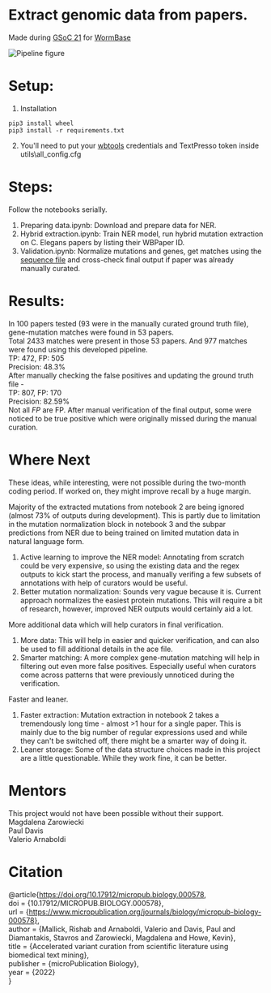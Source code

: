 # Extract genomic data from papers.   
Made during [GSoC 21](https://summerofcode.withgoogle.com/projects/#4837497529434112) for [WormBase](https://wormbase.org/)   
  
![Pipeline figure](https://github.com/rishabgit/genomic-info-from-papers/blob/main/utils/misc/fig.jpg?raw=true)
  
  
# Setup:  
1. Installation  
```  
pip3 install wheel   
pip3 install -r requirements.txt   
```  
2. You'll need to put your [wbtools](https://github.com/WormBase/wbtools) credentials and TextPresso token inside utils\all_config.cfg  
  
   
# Steps:     
Follow the notebooks serially.   
1. Preparing data.ipynb: Download and prepare data for NER.   
2. Hybrid extraction.ipynb: Train NER model, run hybrid mutation extraction on C. Elegans papers by listing their WBPaper ID.   
3. Validation.ipynb: Normalize mutations and genes, get matches using the [sequence file](ftp://ftp.ebi.ac.uk/pub/databases/wormbase/releases/WS281/species/c_elegans/PRJNA13758/c_elegans.PRJNA13758.WS281.protein.fa.gz) and cross-check final output if paper was already manually curated.  


# Results:
In 100 papers tested (93 were in the manually curated ground truth file), gene-mutation matches were found in 53 papers.   
Total 2433 matches were present in those 53 papers. And 977 matches were found using this developed pipeline.    
TP: 472, FP: 505  
Precision: 48.3%  
After manually checking the false positives and updating the ground truth file -  
TP: 807, FP: 170  
Precision: 82.59%  
Not all *FP* are FP. After manual verification of the final output, some were noticed to be true positive which were originally missed during the manual curation.  



# Where Next  
These ideas, while interesting, were not possible during the two-month coding period. If worked on, they might improve recall by a huge margin.   
  
Majority of the extracted mutations from notebook 2 are being ignored (almost 73% of outputs during development). This is partly due to limitation in the mutation normalization block in notebook 3 and the subpar predictions from NER due to being trained on limited mutation data in natural language form.  
1. Active learning to improve the NER model: Annotating from scratch could be very expensive, so using the existing data and the regex outputs to kick start the process, and manually verifing a few subsets of annotations with help of curators would be useful.  
2. Better mutation normalization: Sounds very vague because it is. Current approach normalizes the easiest protein mutations. This will require a bit of research, however, improved NER outputs would certainly aid a lot.  
  
More additional data which will help curators in final verification.  
1. More data: This will help in easier and quicker verification, and can also be used to fill additional details in the ace file.  
2. Smarter matching: A more complex gene-mutation matching will help in filtering out even more false positives. Especially useful when curators come across patterns that were previously unnoticed during the verification.   
   
Faster and leaner.  
1. Faster extraction: Mutation extraction in notebook 2 takes a tremendously long time - almost >1 hour for a single paper. This is mainly due to the big number of regular expressions used and while they can't be switched off, there might be a smarter way of doing it.
2. Leaner storage: Some of the data structure choices made in this project are a little questionable. While they work fine, it can be better. 
  
  
# Mentors  
This project would not have been possible without their support.  
Magdalena Zarowiecki   
Paul Davis  
Valerio Arnaboldi  
  
  
# Citation  
@article{https://doi.org/10.17912/micropub.biology.000578,  
  doi = {10.17912/MICROPUB.BIOLOGY.000578},  
  url = {https://www.micropublication.org/journals/biology/micropub-biology-000578},  
  author = {Mallick, Rishab and Arnaboldi, Valerio and Davis, Paul and Diamantakis, Stavros and Zarowiecki, Magdalena and Howe, Kevin},  
  title = {Accelerated variant curation from scientific literature using biomedical text mining},  
  publisher = {microPublication Biology},  
  year = {2022}  
}  
